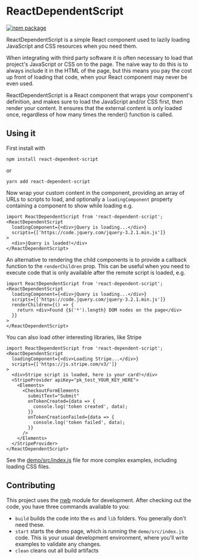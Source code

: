 # ReactDependentScript

[![npm package][npm-badge]][npm]

ReactDependentScript is a simple React component used to lazily loading JavaScript and CSS resources
when you need them.

When integrating with third party software it is often necessary to load that project's JavaScript
or CSS on to the page.  The naive way to do this is to always include it in the HTML of the page,
but this means you pay the cost up front of loading that code, when your React component may never
be even used.

ReactDependentScript is a React component that wraps your component's definition, and makes sure
to load the JavaScript and/or CSS first, then render your content.  It ensures that the external
content is only loaded once, regardless of how many times the render() function is called.

## Using it
First install with

```
npm install react-dependent-script
```
or
```
yarn add react-dependent-script
```

Now wrap your custom content in the component, providing an array of URLs to scripts
to load, and optionally a `loadingComponent` property containing a component to show while loading
e.g.

```JSX
import ReactDependentScript from 'react-dependent-script';
<ReactDependentScript
  loadingComponent={<div>jQuery is loading...</div>}
  scripts={['https://code.jquery.com/jquery-3.2.1.min.js']}
>
  <div>jQuery is loaded!</div>
</ReactDependentScript>
```

An alternative to rendering the child components is to provide a callback function to the
`renderChildren` prop.  This can be useful when you need to execute code that is only available
after the remote script is loaded, e.g.

```JSX
import ReactDependentScript from 'react-dependent-script';
<ReactDependentScript
  loadingComponent={<div>jQuery is loading...</div>}
  scripts={['https://code.jquery.com/jquery-3.2.1.min.js']}
  renderChildren={() => {
    return <div>Found {$('*').length} DOM nodes on the page</div>
  }}
>
</ReactDependentScript>
```

You can also load other interesting libraries, like Stripe

```JSX
import ReactDependentScript from 'react-dependent-script';
<ReactDependentScript
  loadingComponent={<div>Loading Stripe...</div>}
  scripts={['https://js.stripe.com/v3/']}
>
  <div>Stripe script is loaded, here is your card!</div>
  <StripeProvider apiKey="pk_test_YOUR_KEY_HERE">
    <Elements>
      <CheckoutFormElements
        submitText="Submit"
        onTokenCreated={data => {
          console.log('token created', data);
        }}
        onTokenCreationFailed={data => {
          console.log('token failed', data);
        }}
      />
    </Elements>
  </StripeProvider>
</ReactDependentScript>
```

See the [demo/src/index.js](https://github.com/shaneosullivan/ReactDependentScript/blob/master/demo/src/index.js)
file for more complex examples, including loading CSS files.

## Contributing

This project uses the [nwb](https://github.com/insin/nwb/) module for development.  After checking
out the code, you have three commands available to you:

- `build` builds the code into the `es` and `lib` folders.  You generally don't need these.
- `start` starts the demo page, which is running the `demo/src/index.js` code.  This is your usual
development environment, where you'll write examples to validate any changes.
- `clean` cleans out all build artifacts

[npm-badge]: https://img.shields.io/npm/v/npm-package.png?style=flat-square
[npm]: https://www.npmjs.org/package/npm-package
